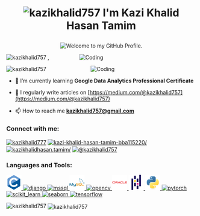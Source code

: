 <h1 align="center"><p align="center"> <img length="100" width="300"     src="https://user-images.githubusercontent.com/113050909/224277001-f33eac01-da36-42fb-821d-e9b476a3826f.jpg   " alt="kazikhalid757"/>  I'm Kazi Khalid Hasan Tamim</h1>






<p align='center' style='margin: 16px 4px 8px;'>
    <img src="https://readme-typing-svg.herokuapp.com?font=Fira+Code&pause=1000&color=54A6FF&center=true&vCenter=true&multiline=true&width=710&height=70&lines=Welcome+to+my+GitHub+Profile.;" alt="Welcome to my GitHub Profile."/>
</p>

<p align="left"> <img length="500" width="400" src="https://user-images.githubusercontent.com/113050909/223906486-c592f30f-ee8d-4f09-a2b1-16915050298b.gif" alt="kazikhalid757"/> ,
<img align="right" alt="Coding" length="1000" width="310" src="https://user-images.githubusercontent.com/113050909/223910989-478fdc13-d3ad-46cd-bbf2-832040b2dbe4.gif" alt="kazikhalid757" /> </p>


<p ><img align="right" alt="Coding" width="280"src="https://user-images.githubusercontent.com/113050909/223908136-0c5f71b8-3e7f-4a8b-978b-261b26ba1753.gif"> </p>
 




<p align="left"> <img src="https://komarev.com/ghpvc/?username=kazikhalid757&label=Profile%20views&color=0e75b6&style=flat" alt="kazikhalid757" /> </p>



- 🌱 I’m currently learning **Google Data Analytics Professional Certificate**

- 📝 I regularly write articles on [https://medium.com/@kazikhalid757](https://medium.com/@kazikhalid757)

- 📫 How to reach me **kazikhalid757@gmail.com**

<h3 align="left">Connect with me:</h3>
<p align="left">
<a href="https://twitter.com/kazikhalid777" target="blank"><img align="center" src="https://raw.githubusercontent.com/rahuldkjain/github-profile-readme-generator/master/src/images/icons/Social/twitter.svg" alt="kazikhalid777" height="30" width="40" /></a>
<a href="https://linkedin.com/in/kazi-khalid-hasan-tamim-bba115220/" target="blank"><img align="center" src="https://raw.githubusercontent.com/rahuldkjain/github-profile-readme-generator/master/src/images/icons/Social/linked-in-alt.svg" alt="kazi-khalid-hasan-tamim-bba115220/" height="30" width="40" /></a>
<a href="https://fb.com/kazikhalidhasan.tamim/" target="blank"><img align="center" src="https://raw.githubusercontent.com/rahuldkjain/github-profile-readme-generator/master/src/images/icons/Social/facebook.svg" alt="kazikhalidhasan.tamim/" height="30" width="40" /></a>
<a href="https://medium.com/@kazikhalid757" target="blank"><img align="center" src="https://raw.githubusercontent.com/rahuldkjain/github-profile-readme-generator/master/src/images/icons/Social/medium.svg" alt="@kazikhalid757" height="30" width="40" /></a>
</p>

<h3 align="left">Languages and Tools:</h3>
<p align="left"> <a href="https://www.cprogramming.com/" target="_blank" rel="noreferrer"> <img src="https://raw.githubusercontent.com/devicons/devicon/master/icons/c/c-original.svg" alt="c" width="40" height="40"/> </a> <a href="https://www.djangoproject.com/" target="_blank" rel="noreferrer"> <img src="https://cdn.worldvectorlogo.com/logos/django.svg" alt="django" width="40" height="40"/> </a> <a href="https://www.microsoft.com/en-us/sql-server" target="_blank" rel="noreferrer"> <img src="https://www.svgrepo.com/show/303229/microsoft-sql-server-logo.svg" alt="mssql" width="40" height="40"/> </a> <a href="https://www.mysql.com/" target="_blank" rel="noreferrer"> <img src="https://raw.githubusercontent.com/devicons/devicon/master/icons/mysql/mysql-original-wordmark.svg" alt="mysql" width="40" height="40"/> </a> <a href="https://opencv.org/" target="_blank" rel="noreferrer"> <img src="https://www.vectorlogo.zone/logos/opencv/opencv-icon.svg" alt="opencv" width="40" height="40"/> </a> <a href="https://www.oracle.com/" target="_blank" rel="noreferrer"> <img src="https://raw.githubusercontent.com/devicons/devicon/master/icons/oracle/oracle-original.svg" alt="oracle" width="40" height="40"/> </a> <a href="https://pandas.pydata.org/" target="_blank" rel="noreferrer"> <img src="https://raw.githubusercontent.com/devicons/devicon/2ae2a900d2f041da66e950e4d48052658d850630/icons/pandas/pandas-original.svg" alt="pandas" width="40" height="40"/> </a> <a href="https://www.python.org" target="_blank" rel="noreferrer"> <img src="https://raw.githubusercontent.com/devicons/devicon/master/icons/python/python-original.svg" alt="python" width="40" height="40"/> </a> <a href="https://pytorch.org/" target="_blank" rel="noreferrer"> <img src="https://www.vectorlogo.zone/logos/pytorch/pytorch-icon.svg" alt="pytorch" width="40" height="40"/> </a> <a href="https://scikit-learn.org/" target="_blank" rel="noreferrer"> <img src="https://upload.wikimedia.org/wikipedia/commons/0/05/Scikit_learn_logo_small.svg" alt="scikit_learn" width="40" height="40"/> </a> <a href="https://seaborn.pydata.org/" target="_blank" rel="noreferrer"> <img src="https://seaborn.pydata.org/_images/logo-mark-lightbg.svg" alt="seaborn" width="40" height="40"/> </a> <a href="https://www.tensorflow.org" target="_blank" rel="noreferrer"> <img src="https://www.vectorlogo.zone/logos/tensorflow/tensorflow-icon.svg" alt="tensorflow" width="40" height="40"/> </a> </p>

<p><img align="left" src="https://github-readme-stats.vercel.app/api/top-langs?username=kazikhalid757&show_icons=true&locale=en&layout=compact" alt="kazikhalid757" /></p>

<p>&nbsp;<img align="center" src="https://github-readme-stats.vercel.app/api?username=kazikhalid757&show_icons=true&locale=en" alt="kazikhalid757" /></p>
